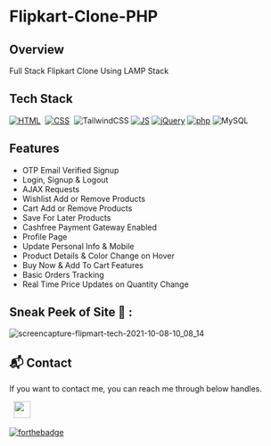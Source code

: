 # Flipkart-Clone-PHP

## Overview
Full Stack Flipkart Clone Using LAMP Stack

## Tech Stack
[![HTML](https://img.shields.io/badge/html5%20-%23E34F26.svg?&style=for-the-badge&logo=html5&logoColor=white)](https://github.com/MahiTzy/Flipkart-Clone-PHP/search?l=html)&nbsp;
[![CSS](https://img.shields.io/badge/css3%20-%231572B6.svg?&style=for-the-badge&logo=css3&logoColor=white)](https://github.com/MahiTzy/Flipkart-Clone-PHP/search?l=css)&nbsp;
<img alt="TailwindCSS" src="https://img.shields.io/badge/Tailwind_CSS-38B2AC?style=for-the-badge&logo=tailwind-css&logoColor=white"/>
[![JS](https://img.shields.io/badge/javascript%20-%23323330.svg?&style=for-the-badge&logo=javascript&logoColor=%23F7DF1E)](https://github.com/MahiTzy/Flipkart-Clone-PHP/search?l=javascript)
[![jQuery](https://img.shields.io/badge/jquery-%230769AD.svg?style=for-the-badge&logo=jquery&logoColor=white)](https://github.com/MahiTzy/Flipkart-Clone-PHP/search?l=javascript)
[![php](https://img.shields.io/badge/php-%23777BB4.svg?style=for-the-badge&logo=php&logoColor=white)](https://github.com/MahiTzy/Flipkart-Clone-PHP/search?l=php)
<img alt="MySQL" src="https://img.shields.io/badge/mysql-%2300f.svg?style=for-the-badge&logo=mysql&logoColor=white"/>

## Features

- OTP Email Verified Signup
- Login, Signup & Logout
- AJAX Requests
- Wishlist Add or Remove Products
- Cart Add or Remove Products
- Save For Later Products
- Cashfree Payment Gateway Enabled
- Profile Page 
- Update Personal Info & Mobile
- Product Details & Color Change on Hover
- Buy Now & Add To Cart Features
- Basic Orders Tracking
- Real Time Price Updates on Quantity Change

## Sneak Peek of Site 🙈 :
<!-- ![home](https://user-images.githubusercontent.com/64949957/136549386-5d3cd8e9-7499-4fe4-8652-8840930febb6.PNG) -->
![screencapture-flipmart-tech-2021-10-08-10_08_14](https://user-images.githubusercontent.com/64949957/136549418-cb4f98cc-7620-4f82-9298-150bb32d64ed.png)

<h2>📬 Contact</h2>

If you want to contact me, you can reach me through below handles.

&nbsp;&nbsp;<a href="https://www.linkedin.com/in/mohit-singh-250911234/"><img src="https://www.felberpr.com/wp-content/uploads/linkedin-logo.png" width="30"></img></a>

[![forthebadge](https://forthebadge.com/images/badges/built-with-love.svg)](https://forthebadge.com)
